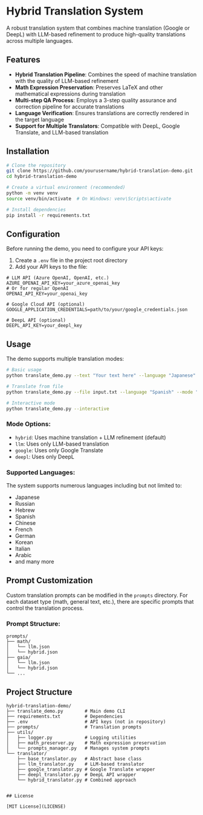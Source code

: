 # Hybrid Translation System

A robust translation system that combines machine translation (Google or DeepL) with LLM-based refinement to produce high-quality translations across multiple languages.

## Features

- **Hybrid Translation Pipeline**: Combines the speed of machine translation with the quality of LLM-based refinement
- **Math Expression Preservation**: Preserves LaTeX and other mathematical expressions during translation
- **Multi-step QA Process**: Employs a 3-step quality assurance and correction pipeline for accurate translations
- **Language Verification**: Ensures translations are correctly rendered in the target language
- **Support for Multiple Translators**: Compatible with DeepL, Google Translate, and LLM-based translation

## Installation

```bash
# Clone the repository
git clone https://github.com/yourusername/hybrid-translation-demo.git
cd hybrid-translation-demo

# Create a virtual environment (recommended)
python -m venv venv
source venv/bin/activate  # On Windows: venv\Scripts\activate

# Install dependencies
pip install -r requirements.txt
```

## Configuration

Before running the demo, you need to configure your API keys:

1. Create a `.env` file in the project root directory
2. Add your API keys to the file:

```
# LLM API (Azure OpenAI, OpenAI, etc.)
AZURE_OPENAI_API_KEY=your_azure_openai_key
# Or for regular OpenAI
OPENAI_API_KEY=your_openai_key

# Google Cloud API (optional)
GOOGLE_APPLICATION_CREDENTIALS=path/to/your/google_credentials.json

# DeepL API (optional)
DEEPL_API_KEY=your_deepl_key
```

## Usage

The demo supports multiple translation modes:

```bash
# Basic usage
python translate_demo.py --text "Your text here" --language "Japanese" --mode "hybrid"

# Translate from file
python translate_demo.py --file input.txt --language "Spanish" --mode "llm"

# Interactive mode
python translate_demo.py --interactive
```

### Mode Options:
- `hybrid`: Uses machine translation + LLM refinement (default)
- `llm`: Uses only LLM-based translation
- `google`: Uses only Google Translate
- `deepl`: Uses only DeepL

### Supported Languages:
The system supports numerous languages including but not limited to:
- Japanese
- Russian
- Hebrew
- Spanish
- Chinese
- French
- German
- Korean
- Italian
- Arabic
- and many more

## Prompt Customization

Custom translation prompts can be modified in the `prompts` directory. For each dataset type (math, general text, etc.), there are specific prompts that control the translation process.

### Prompt Structure:
```
prompts/
├── math/
│   └── llm.json
│   └── hybrid.json
├── gaia/
│   └── llm.json
│   └── hybrid.json
└── ...
```

## Project Structure

```
hybrid-translation-demo/
├── translate_demo.py        # Main demo CLI
├── requirements.txt         # Dependencies
├── .env                     # API keys (not in repository)
├── prompts/                 # Translation prompts
├── utils/
│   ├── logger.py            # Logging utilities
│   ├── math_preserver.py    # Math expression preservation
│   └── prompts_manager.py   # Manages system prompts
└── translator/
    ├── base_translator.py   # Abstract base class
    ├── llm_translator.py    # LLM-based translator
    ├── google_translator.py # Google Translate wrapper
    ├── deepl_translator.py  # DeepL API wrapper
    └── hybrid_translator.py # Combined approach
```

```

## License

[MIT License](LICENSE)
